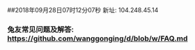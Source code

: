 ##2018年09月28日07时12分07秒 新址: 104.248.45.14
### 兔友常见问题及解答: https://github.com/wanggonging/d/blob/w/FAQ.md
